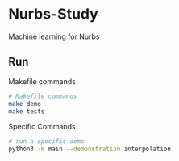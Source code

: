 # Nurbs-Study

Machine learning for Nurbs

## Run

Makefile commands

```bash
# Makefile commands
make demo
make tests
```

Specific Commands

```bash
# run a specific demo
python3 -m main --demonstration interpolation
```